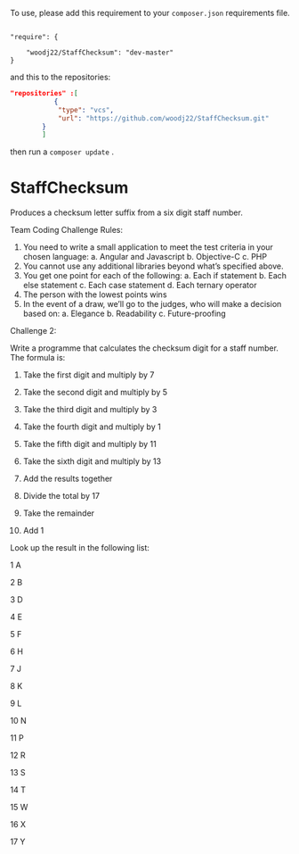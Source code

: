 

To use, please add this requirement to your `composer.json` requirements file. 

``` 

"require": {

    "woodj22/StaffChecksum": "dev-master"
} 
```


and this to the repositories:

```JSON
"repositories" :[
           {
            "type": "vcs",
            "url": "https://github.com/woodj22/StaffChecksum.git"
        }
        ]
```

then run a `composer update` .


# StaffChecksum
Produces a checksum letter suffix from a six digit staff number. 



Team Coding Challenge
Rules:
1. You need to write a small application to meet the test criteria in your chosen language:
a. Angular and Javascript
b. Objective-C
c. PHP
2. You cannot use any additional libraries beyond what’s specified above.
3. You get one point for each of the following:
a. Each if statement
b. Each else statement
c. Each case statement
d. Each ternary operator
4. The person with the lowest points wins
5. In the event of a draw, we’ll go to the judges, who will make a decision based on:
a. Elegance
b. Readability
c. Future-proofing


Challenge 2:

Write a programme that calculates the checksum digit for a staff number. The formula is:

1. Take the first digit and multiply by 7

2. Take the second digit and multiply by 5

3. Take the third digit and multiply by 3

4. Take the fourth digit and multiply by 1

5. Take the fifth digit and multiply by 11

6. Take the sixth digit and multiply by 13

7. Add the results together

8. Divide the total by 17

9. Take the remainder

10. Add 1

Look up the result in the following list:

1 A

2 B

3 D

4 E

5 F

6 H

7 J

8 K

9 L

10 N

11 P

12 R

13 S

14 T

15 W

16 X

17 Y
